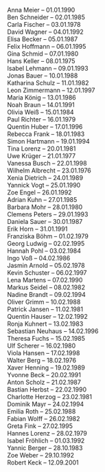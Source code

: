 Anna Meier – 01.01.1990  
Ben Schneider – 02.01.1985  
Carla Fischer – 03.01.1978  
David Wagner – 04.01.1992  
Elisa Becker – 05.01.1987  
Felix Hoffmann – 06.01.1995  
Gina Schmid – 07.01.1980  
Hans Keller – 08.01.1975  
Isabel Lehmann – 09.01.1993  
Jonas Bauer – 10.01.1988  
Katharina Schulz – 11.01.1982  
Leon Zimmermann – 12.01.1997  
Maria König – 13.01.1986  
Noah Braun – 14.01.1991  
Olivia Weiß – 15.01.1984  
Paul Richter – 16.01.1979  
Quentin Huber – 17.01.1996  
Rebecca Frank – 18.01.1983  
Simon Hartmann – 19.01.1994  
Tina Lorenz – 20.01.1981  
Uwe Krüger – 21.01.1977  
Vanessa Busch – 22.01.1998  
Wilhelm Albrecht – 23.01.1976  
Xenia Dietrich – 24.01.1989  
Yannick Vogt – 25.01.1990  
Zoe Engel – 26.01.1992  
Adrian Kuhn – 27.01.1985  
Barbara Mohr – 28.01.1980  
Clemens Peters – 29.01.1993  
Daniela Sauer – 30.01.1987  
Erik Horn – 31.01.1991  
Franziska Böhm – 01.02.1979  
Georg Ludwig – 02.02.1995  
Hannah Pohl – 03.02.1984  
Ingo Voß – 04.02.1986  
Jasmin Arnold – 05.02.1978  
Kevin Schuster – 06.02.1997  
Lena Martens – 07.02.1990  
Markus Seidel – 08.02.1982  
Nadine Brandt – 09.02.1994  
Oliver Grimm – 10.02.1988  
Patrick Jansen – 11.02.1981  
Quentin Hauser – 12.02.1992  
Ronja Kuhnert – 13.02.1983  
Sebastian Neuhaus – 14.02.1996  
Theresa Fuchs – 15.02.1985  
Ulf Scherer – 16.02.1980  
Viola Hansen – 17.02.1998  
Walter Berg – 18.02.1976  
Xaver Henning – 19.02.1989  
Yvonne Beck – 20.02.1991  
Anton Scholz – 21.02.1987  
Bastian Herbst – 22.02.1990  
Charlotte Herzog – 23.02.1981  
Dominik Mayr – 24.02.1994  
Emilia Roth – 25.02.1988  
Fabian Wolff – 26.02.1982  
Greta Fink – 27.02.1995  
Hannes Lorenz – 28.02.1979  
Isabel Fröhlich – 01.03.1992  
Yannic Berger – 28.10.1983  
Zoe Weber – 29.10.1992  
Robert Keck – 12.09.2001  




